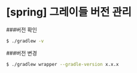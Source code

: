 # [spring] 그레이들 버전 관리



###버전 확인

```bash
$ ./gradlew -v
```



###버전 변경

```bash
$ ./gradlew wrapper --gradle-version x.x.x

```



